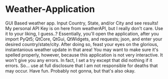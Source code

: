 # Weather-Application
GUI Based weather app. Input Country, State, and/or City and see results! 
My personal API Key is on here from weatherAPI, but I really don't care. Use it to your liking, I guess..?
Essentially, you'll open the application, after you import PyQt5; QtCore, QtGui, QtWidgets, and requests; json, and enter your desired country/state/city. 
After doing so, feast your eyes on the glorious, instantanious weather update in that area! You may want to make sure it's spelled properly, however, because this
application is not very interactive. It won't give you any errors. In fact, I set a try except that did nothing if it errors. So... use at full disclosure that I am 
not responsible for deaths that may occur. 
Have fun. Probably not gonna, but that's also okay.
